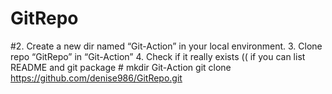 # GitRepo

#2. Create a new dir named “Git-Action” in your local environment.
3. Clone repo “GitRepo” in “Git-Action”
4. Check if it really exists (( if you can list README and git package # 
mkdir Git-Action
git clone https://github.com/denise986/GitRepo.git

